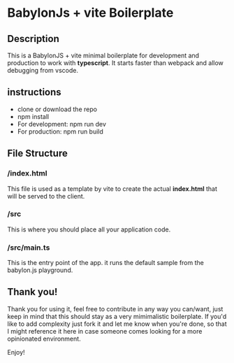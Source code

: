 # BabylonJs + vite Boilerplate

## Description

This is a BabylonJS + vite minimal boilerplate for development and production to work with **typescript**. 
It starts faster than webpack and allow debugging from vscode.

## instructions

- clone or download the repo
- npm install
- For development: npm run dev
- For production: npm run build

## File Structure

### /index.html
This file is used as a template by vite to create the actual **index.html** that will be served to the client.

### /src 
This is where you should place all your application code.

### /src/main.ts
This is the entry point of the app. it runs the default sample from the babylon.js playground.

## Thank you!

Thank you for using it, feel free to contribute in any way you can/want, just keep in mind that this should stay as a very mimimalistic boilerplate. 
If you'd like to add complexity just fork it and let me know when you're done, so that I might reference it here in case someone comes looking for a more opinionated environment.

Enjoy!

